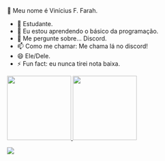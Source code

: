 🤠 Meu nome é Vinícius F. Farah.

- 🔭 Estudante.
- 🌱 Eu estou aprendendo o básico da programação.
- 💬 Me pergunte sobre... Discord.
- 📫 Como me chamar: Me chama lá no discord!
- 😄 Ele/Dele.
- ⚡ Fun fact: eu nunca tirei nota baixa.


<div aling="center">
  <a href="https://github.com/VinicinFarahzin">
    <img height="150em" src="https://github-readme-stats.vercel.app/api?username=VinicinFarahzin&count_private=true&include_all_commits=true&show_icons=true&theme=dracula&hide_border=false&show_owner=true"/>
    <img height="150em" src="https://github-readme-stats.vercel.app/api/top-langs/?username=VinicinFarahzin&theme=dracula&hide_border=false&&layout=compact"/>
  </a>
  
  <a href="mailto:viniciusffarah2@gmail.com"><img src="https://img.shields.io/badge/-Gmail-%23333?style=for-the-badge&logo=gmail&logoColor=white" target="_blank"></a>
